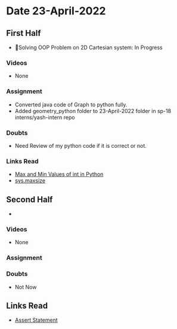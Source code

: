 # Date 23-April-2022

## First Half

- 🔄Solving OOP Problem on 2D Cartesian system: In Progress

### Videos

- None

### Assignment

- Converted java code of Graph to python fully.
- Added geometry_python folder to 23-April-2022 folder in sp-18 interns/yash-intern repo

### Doubts

- Need Review of my python code if it is correct or not.

### Links Read

- [Max and Min Values of int in Python](https://stackoverflow.com/questions/7604966/maximum-and-minimum-values-for-ints)
- [sys.maxsize](https://www.geeksforgeeks.org/sys-maxsize-in-python/)

## Second Half

-

### Videos

- None

### Assignment

### Doubts

- Not Now

## Links Read

- [Assert Statement](https://www.geeksforgeeks.org/python-assert-keyword/)
